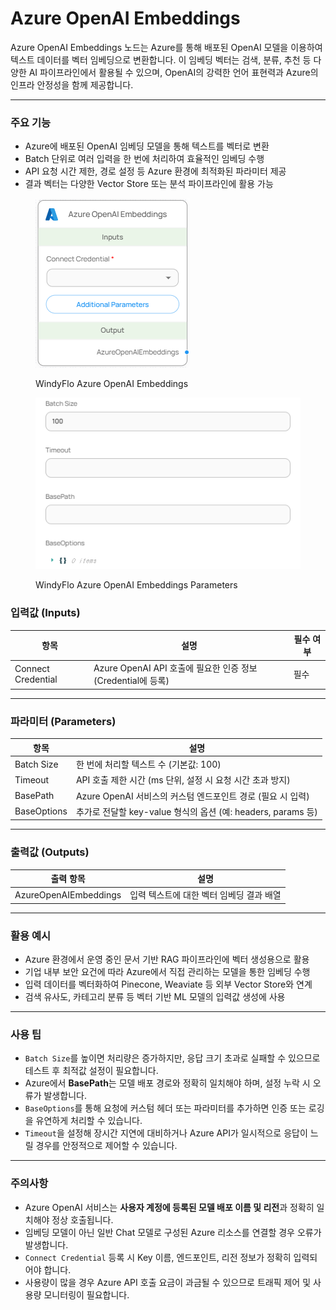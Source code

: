 # Azure OpenAI Embeddings

Azure OpenAI Embeddings 노드는 Azure를 통해 배포된 OpenAI 모델을 이용하여 텍스트 데이터를 벡터 임베딩으로 변환합니다. 이 임베딩 벡터는 검색, 분류, 추천 등 다양한 AI 파이프라인에서 활용될 수 있으며, OpenAI의 강력한 언어 표현력과 Azure의 인프라 안정성을 함께 제공합니다.

***

### 주요 기능

* Azure에 배포된 OpenAI 임베딩 모델을 통해 텍스트를 벡터로 변환
* Batch 단위로 여러 입력을 한 번에 처리하여 효율적인 임베딩 수행
* API 요청 시간 제한, 경로 설정 등 Azure 환경에 최적화된 파라미터 제공
* 결과 벡터는 다양한 Vector Store 또는 분석 파이프라인에 활용 가능

<figure><img src="../../../.gitbook/assets/image (5).png" alt=""><figcaption><p>WindyFlo Azure OpenAI Embeddings</p></figcaption></figure>

<figure><img src="../../../.gitbook/assets/image (6).png" alt=""><figcaption><p>WindyFlo Azure OpenAI Embeddings Parameters</p></figcaption></figure>

### 입력값 (Inputs)

| 항목                 | 설명                                              | 필수 여부 |
| ------------------ | ----------------------------------------------- | ----- |
| Connect Credential | Azure OpenAI API 호출에 필요한 인증 정보 (Credential에 등록) | 필수    |

***

### 파라미터 (Parameters)

| 항목          | 설명                                              |
| ----------- | ----------------------------------------------- |
| Batch Size  | 한 번에 처리할 텍스트 수 (기본값: 100)                       |
| Timeout     | API 호출 제한 시간 (ms 단위, 설정 시 요청 시간 초과 방지)          |
| BasePath    | Azure OpenAI 서비스의 커스텀 엔드포인트 경로 (필요 시 입력)        |
| BaseOptions | 추가로 전달할 key-value 형식의 옵션 (예: headers, params 등) |

***

### 출력값 (Outputs)

| 출력 항목                 | 설명                      |
| --------------------- | ----------------------- |
| AzureOpenAIEmbeddings | 입력 텍스트에 대한 벡터 임베딩 결과 배열 |

***

### 활용 예시

* Azure 환경에서 운영 중인 문서 기반 RAG 파이프라인에 벡터 생성용으로 활용
* 기업 내부 보안 요건에 따라 Azure에서 직접 관리하는 모델을 통한 임베딩 수행
* 입력 데이터를 벡터화하여 Pinecone, Weaviate 등 외부 Vector Store와 연계
* 검색 유사도, 카테고리 분류 등 벡터 기반 ML 모델의 입력값 생성에 사용

***

### 사용 팁

* `Batch Size`를 높이면 처리량은 증가하지만, 응답 크기 초과로 실패할 수 있으므로 테스트 후 최적값 설정이 필요합니다.
* Azure에서 **BasePath**는 모델 배포 경로와 정확히 일치해야 하며, 설정 누락 시 오류가 발생합니다.
* `BaseOptions`를 통해 요청에 커스텀 헤더 또는 파라미터를 추가하면 인증 또는 로깅을 유연하게 처리할 수 있습니다.
* `Timeout`을 설정해 장시간 지연에 대비하거나 Azure API가 일시적으로 응답이 느릴 경우를 안정적으로 제어할 수 있습니다.

***

### 주의사항

* Azure OpenAI 서비스는 **사용자 계정에 등록된 모델 배포 이름 및 리전**과 정확히 일치해야 정상 호출됩니다.
* 임베딩 모델이 아닌 일반 Chat 모델로 구성된 Azure 리소스를 연결할 경우 오류가 발생합니다.
* `Connect Credential` 등록 시 Key 이름, 엔드포인트, 리전 정보가 정확히 입력되어야 합니다.
* 사용량이 많을 경우 Azure API 호출 요금이 과금될 수 있으므로 트래픽 제어 및 사용량 모니터링이 필요합니다.
